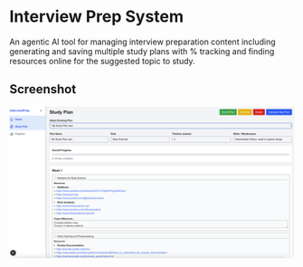 # Interview Prep System

An agentic AI  tool for managing interview preparation content including generating and saving multiple study plans with % tracking and finding resources online for the suggested topic to study.

## Screenshot

![App Screenshot](frontend/assets/app_screenshot.png)

